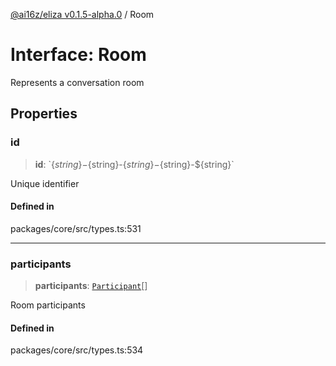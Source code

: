 [@ai16z/eliza v0.1.5-alpha.0](../index.md) / Room

# Interface: Room

Represents a conversation room

## Properties

### id

> **id**: \`$\{string\}-$\{string\}-$\{string\}-$\{string\}-$\{string\}\`

Unique identifier

#### Defined in

packages/core/src/types.ts:531

***

### participants

> **participants**: [`Participant`](Participant.md)[]

Room participants

#### Defined in

packages/core/src/types.ts:534

